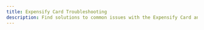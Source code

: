 ```yaml
---
title: Expensify Card Troubleshooting
description: Find solutions to common issues with the Expensify Card and get back to managing your expenses smoothly.
---
```

